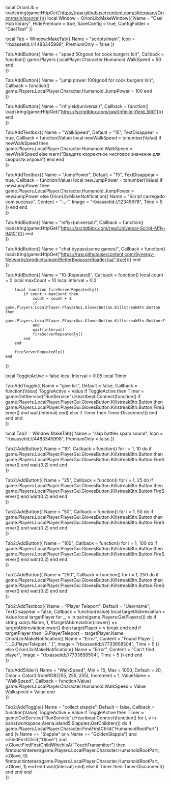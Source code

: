 local OrionLib = loadstring(game:HttpGet('https://raw.githubusercontent.com/shlexware/Orion/main/source'))()
local Window = OrionLib:MakeWindow({
    Name = "Cael Hub library",
    HidePremium = true,
    SaveConfig = true,
    ConfigFolder = "CaelTest"
})

local Tab = Window:MakeTab({
    Name = "scripts/main",
    Icon = "rbxassetid://4483345998",
    PremiumOnly = false
})

Tab:AddButton({
    Name = "speed 50(good for cook burgers lol)",
    Callback = function()
        game.Players.LocalPlayer.Character.Humanoid.WalkSpeed = 50
    end    
})

Tab:AddButton({
    Name = "jump power 100(good for cook burgers lol)",
    Callback = function()
        game.Players.LocalPlayer.Character.Humanoid.JumpPower = 100
    end    
})

Tab:AddButton({
    Name = "inf yield(universal)",
    Callback = function()
        loadstring(game:HttpGet("https://scriptblox.com/raw/Infinite-Yield_500"))()
    end    
})

Tab:AddTextbox({
    Name = "WalkSpeed",
    Default = "15",
    TextDisappear = true,
    Callback = function(Value)
        local newWalkSpeed = tonumber(Value)
        if newWalkSpeed then
            game.Players.LocalPlayer.Character.Humanoid.WalkSpeed = newWalkSpeed
        else
            warn("Введите корректное числовое значение для скорости игрока")
        end
    end	  
})

Tab:AddTextbox({
    Name = "JumpPower",
    Default = "15",
    TextDisappear = true,
    Callback = function(Value)
        local newJumpPower = tonumber(Value)
        if newJumpPower then
            game.Players.LocalPlayer.Character.Humanoid.JumpPower = newJumpPower
        else
            OrionLib:MakeNotification({
                Name = "Script carregado com sucesso",
                Content = "-_-",
                Image = "rbxassetid://12345678",
                Time = 5
            })
        end
    end	  
})

Tab:AddButton({
    Name = "mfly💀(universal)",
    Callback = function()
        loadstring(game:HttpGet("https://scriptblox.com/raw/Universal-Script-Mfly-9410"))()
    end    
})

Tab:AddButton({
    Name = "chat bypass(some games)",
    Callback = function()
        loadstring(game:HttpGet("https://raw.githubusercontent.com/Synergy-Networks/products/main/BetterBypasser/loader.lua",true))()
    end    
})

Tab:AddButton({
    Name = "10 (Repeated)",
    Callback = function()
        local count = 0
        local maxCount = 10
        local interval = 0.2

        local function fireServerRepeatedly()
            if count < maxCount then
                count = count + 1
                if game.Players.LocalPlayer.PlayerGui.GlovesButton.KillstreakBtn.Button then
                    game.Players.LocalPlayer.PlayerGui.GlovesButton.KillstreakBtn.Button:FireServer()
                end
                wait(interval)
                fireServerRepeatedly()
            end
        end

        fireServerRepeatedly()
    end    
})

local ToggleActive = false
local Interval = 0.05
local Timer

Tab:AddToggle({
    Name = "give kill",
    Default = false,
    Callback = function(Value)
        ToggleActive = Value
        if ToggleActive then
            Timer = game:GetService("RunService").Heartbeat:Connect(function()
                if game.Players.LocalPlayer.PlayerGui.GlovesButton.KillstreakBtn.Button then
                    game.Players.LocalPlayer.PlayerGui.GlovesButton.KillstreakBtn.Button:FireServer()
                end
                wait(Interval)
            end)
        else
            if Timer then
                Timer:Disconnect()
            end
        end
    end    
})

local Tab2 = Window:MakeTab({
    Name = "slap battles spam sound",
    Icon = "rbxassetid://4483345998",
    PremiumOnly = false
})

Tab2:AddButton({
    Name = "10",
    Callback = function()
        for i = 1, 10 do
            if game.Players.LocalPlayer.PlayerGui.GlovesButton.KillstreakBtn.Button then
                game.Players.LocalPlayer.PlayerGui.GlovesButton.KillstreakBtn.Button:FireServer()
            end
            wait(0.2)
        end
    end    
})

Tab2:AddButton({
    Name = "25",
    Callback = function()
        for i = 1, 25 do
            if game.Players.LocalPlayer.PlayerGui.GlovesButton.KillstreakBtn.Button then
                game.Players.LocalPlayer.PlayerGui.GlovesButton.KillstreakBtn.Button:FireServer()
            end
            wait(0.2)
        end
    end    
})

Tab2:AddButton({
    Name = "50",
    Callback = function()
        for i = 1, 50 do
            if game.Players.LocalPlayer.PlayerGui.GlovesButton.KillstreakBtn.Button then
                game.Players.LocalPlayer.PlayerGui.GlovesButton.KillstreakBtn.Button:FireServer()
            end
            wait(0.2)
        end
    end    
})

Tab2:AddButton({
    Name = "100",
    Callback = function()
        for i = 1, 100 do
            if game.Players.LocalPlayer.PlayerGui.GlovesButton.KillstreakBtn.Button then
                game.Players.LocalPlayer.PlayerGui.GlovesButton.KillstreakBtn.Button:FireServer()
            end
            wait(0.2)
        end
    end    
})

Tab2:AddButton({
    Name = "250",
    Callback = function()
        for i = 1, 250 do
            if game.Players.LocalPlayer.PlayerGui.GlovesButton.KillstreakBtn.Button then
                game.Players.LocalPlayer.PlayerGui.GlovesButton.KillstreakBtn.Button:FireServer()
            end
            wait(0.2)
        end
    end    
})

Tab2:AddTextbox({
    Name = "Player Teleport",
    Default = "Username",
    TextDisappear = false,
    Callback = function(Value)
        local targetAbbreviation = Value
        local targetPlayer
        for _, v in pairs(game.Players:GetPlayers()) do
            if string.sub(v.Name, 1, #targetAbbreviation):lower() == targetAbbreviation:lower() then
                targetPlayer = v
                break
            end
        end
        if targetPlayer then
            _G.PlayerTeleport = targetPlayer.Name
            OrionLib:MakeNotification({
                Name = "Error",
                Content = "Found Player [ ".._G.PlayerTeleport.." ]",
                Image = "rbxassetid://7733658504",
                Time = 5
            })
        else
            OrionLib:MakeNotification({
                Name = "Error",
                Content = "Can't find player",
                Image = "rbxassetid://7733658504",
                Time = 5
            })
        end
    end	  
})

Tab:AddSlider({
    Name = "WalkSpeed",
    Min = 15,
    Max = 1000,
    Default = 20,
    Color = Color3.fromRGB(255, 255, 255),
    Increment = 1,
    ValueName = "WalkSpeed",
    Callback = function(Value)
        game.Players.LocalPlayer.Character.Humanoid.WalkSpeed = Value
        Walkspeed = Value
    end    
})

Tab2:AddToggle({
    Name = "collect slapple",
    Default = false,
    Callback = function(Value)
        ToggleActive = Value
        if ToggleActive then
            Timer = game:GetService("RunService").Heartbeat:Connect(function()
                for i, v in pairs(workspace.Arena.island5.Slapples:GetChildren()) do
                    if game.Players.LocalPlayer.Character:FindFirstChild("HumanoidRootPart") and (v.Name == "Slapple" or v.Name == "GoldenSlapple") and v:FindFirstChild("Glove") and v.Glove:FindFirstChildWhichIsA("TouchTransmitter") then
                        firetouchinterest(game.Players.LocalPlayer.Character.HumanoidRootPart, v.Glove, 0)
                        firetouchinterest(game.Players.LocalPlayer.Character.HumanoidRootPart, v.Glove, 1)
                    end
                end
                wait(Interval)
            end)
        else
            if Timer then
                Timer:Disconnect()
            end
        end
    end    
})
